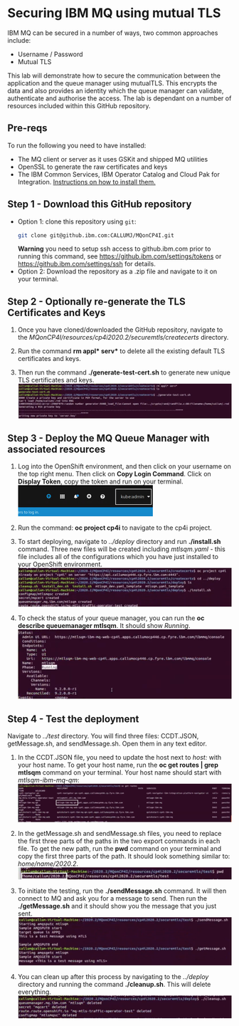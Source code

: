 # Securing IBM MQ using mutual TLS
IBM MQ can be secured in a number of ways, two common approaches include:
* Username / Password
* Mutual TLS

This lab will demonstrate how to secure the communication between the application and the queue manager using mutualTLS. This encrypts the data and also provides an identity which the queue manager can validate, authenticate and authorise the access. The lab is dependant on a number of resources included within this GitHub repository.

## Pre-reqs
To run the following you need to have installed:
* The MQ client or server as it uses GSKit and shipped MQ utilities
* OpenSSL to generate the raw certificates and keys
* The IBM Common Services, IBM Operator Catalog and Cloud Pak for Integration. [Instructions on how to install them.](https://github.ibm.com/CALLUMJ/MQonCP4I/tree/master/instructions/cp4i2020.2/gettingstarted)

## Step 1 - Download this GitHub repository
- Option 1: clone this repository using `git`:
   ```sh
   git clone git@github.ibm.com:CALLUMJ/MQonCP4I.git
   ```
   **Warning** you need to setup ssh access to github.ibm.com prior to running this command, see https://github.ibm.com/settings/tokens or https://github.ibm.com/settings/ssh for details. 
- Option 2: Download the repository as a .zip file and navigate to it on your terminal.

## Step 2 - Optionally re-generate the TLS Certificates and Keys
1. Once you have cloned/downloaded the GitHub repository, navigate to the *MQonCP4I/resources/cp4i2020.2/securemtls/createcerts* directory.

1. Run the command **rm appl\* serv\*** to delete all the existing default TLS certificates and keys.

1. Then run the command **./generate-test-cert.sh** to generate new unique TLS certificates and keys.
   ![Generating new keys](img/1.png)

## Step 3 - Deploy the MQ Queue Manager with associated resources
1. Log into the OpenShift environment, and then click on your username on the top right menu. Then click on **Copy Login Command**. Click on **Display Token**, copy the token and run on your terminal.    
   ![Top right menu in the Openshit environment](img/2.png)

1. Run the command: **oc project cp4i** to navigate to the cp4i project.

1. To start deploying, navigate to *../deploy* directory and run **./install.sh** command. Three new files will be created including *mtlsqm.yaml* - this file includes all of the configurations which you have just installed to your OpenShift environment.
   ![Deployment](img/3.png)

1. To check the status of your queue manager, you can run the **oc describe queuemanager mtlsqm**. It should show *Running*. 
   ![Checking that MQ is Running](img/4.png)

## Step 4 - Test the deployment
Navigate to *../test* directory. You will find three files: CCDT.JSON, getMessage.sh, and sendMessage.sh. Open them in any text editor.

1. In the CCDT.JSON file, you need to update the host next to *host:* with your host name. To get your host name, run the **oc get routes | grep mtlsqm** command on your terminal. Your host name should start with *mtlsqm-ibm-mq-qm*:
   ![Choosing the right host name](img/5.png)

1. In the getMessage.sh and sendMessage.sh files, you need to replace the first three parts of the paths in the two export commands in each file. To get the new path, run the **pwd** command on your terminal and copy the first three parts of the path. It should look something similar to: *home/name/2020.2*.
   ![Selecting the first three parts of the path](img/6.png)

1. To initiate the testing, run the **./sendMessage.sh** command. It will then connect to MQ and ask you for a message to send. Then run the **./getMessage.sh** and it should show you the message that you just sent.
   ![Cleaning up](img/7.png)

1. You can clean up after this process by navigating to the *../deploy* directory and running the command **./cleanup.sh**. This will delete everything.
   ![Cleaning up](img/8.png)
